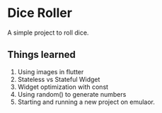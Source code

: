 # Dice Roller

A simple project to roll dice.

## Things learned
1. Using images in flutter
2. Stateless vs Stateful Widget
3. Widget optimization with const
4. Using random() to generate numbers
5. Starting and running a new project on emulaor. 
